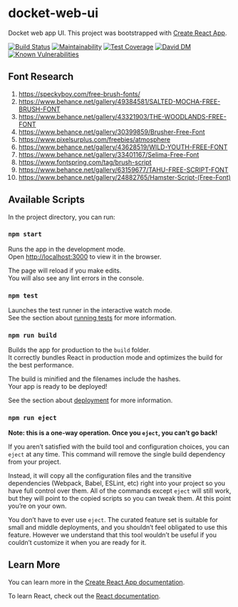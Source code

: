 # docket-web-ui
Docket web app UI. This project was bootstrapped with [Create React App](https://github.com/facebook/create-react-app).

[![Build Status](https://travis-ci.org/docket-fyi/docket-web-ui.svg?branch=develop)](https://travis-ci.org/docket-fyi/docket-web-ui)
[![Maintainability](https://api.codeclimate.com/v1/badges/fdc7873bb824eacd5e27/maintainability)](https://codeclimate.com/github/docket-fyi/docket-web-ui/maintainability)
[![Test Coverage](https://api.codeclimate.com/v1/badges/fdc7873bb824eacd5e27/test_coverage)](https://codeclimate.com/github/docket-fyi/docket-web-ui/test_coverage)
[![David DM](https://david-dm.org/docket-fyi/docket-web-ui.svg)](https://david-dm.org)
[![Known Vulnerabilities](https://snyk.io/test/github/docket-fyi/docket-web-ui/badge.svg)](https://snyk.io/test/github/docket-fyi/docket-web-ui)

## Font Research

1. https://speckyboy.com/free-brush-fonts/
1. https://www.behance.net/gallery/49384581/SALTED-MOCHA-FREE-BRUSH-FONT
1. https://www.behance.net/gallery/43321903/THE-WOODLANDS-FREE-FONT
1. https://www.behance.net/gallery/30399859/Brusher-Free-Font
1. https://www.pixelsurplus.com/freebies/atmosphere
1. https://www.behance.net/gallery/43628519/WILD-YOUTH-FREE-FONT
1. https://www.behance.net/gallery/33401167/Selima-Free-Font
1. https://www.fontspring.com/tag/brush-script
1. https://www.behance.net/gallery/63159677/TAHU-FREE-SCRIPT-FONT
1. https://www.behance.net/gallery/24882765/Hamster-Script-(Free-Font)

## Available Scripts

In the project directory, you can run:

### `npm start`

Runs the app in the development mode.<br>
Open [http://localhost:3000](http://localhost:3000) to view it in the browser.

The page will reload if you make edits.<br>
You will also see any lint errors in the console.

### `npm test`

Launches the test runner in the interactive watch mode.<br>
See the section about [running tests](https://facebook.github.io/create-react-app/docs/running-tests) for more information.

### `npm run build`

Builds the app for production to the `build` folder.<br>
It correctly bundles React in production mode and optimizes the build for the best performance.

The build is minified and the filenames include the hashes.<br>
Your app is ready to be deployed!

See the section about [deployment](https://facebook.github.io/create-react-app/docs/deployment) for more information.

### `npm run eject`

**Note: this is a one-way operation. Once you `eject`, you can’t go back!**

If you aren’t satisfied with the build tool and configuration choices, you can `eject` at any time. This command will remove the single build dependency from your project.

Instead, it will copy all the configuration files and the transitive dependencies (Webpack, Babel, ESLint, etc) right into your project so you have full control over them. All of the commands except `eject` will still work, but they will point to the copied scripts so you can tweak them. At this point you’re on your own.

You don’t have to ever use `eject`. The curated feature set is suitable for small and middle deployments, and you shouldn’t feel obligated to use this feature. However we understand that this tool wouldn’t be useful if you couldn’t customize it when you are ready for it.

## Learn More

You can learn more in the [Create React App documentation](https://facebook.github.io/create-react-app/docs/getting-started).

To learn React, check out the [React documentation](https://reactjs.org/).
